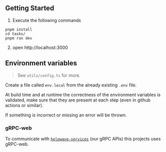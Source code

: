## Getting Started

1. Execute the following commands
```
pnpm install
cd tasks/
pnpm run dev
```
2. open http://localhost:3000

## Environment variables

> See `utils/config.ts` for more.

Create a file called `env.local` from the already existing `.env` file.

At build time and at runtime the correctness of the environment variables is validated, make sure that they are present at each step (even in github actions or similar).

If something is incorrect or missing an error will be thrown.

### gRPC-web

To communicate with [`helpwave-services`](https://github.com/helpwave/services) (our gRPC APIs) this projects uses gRPC-web.

